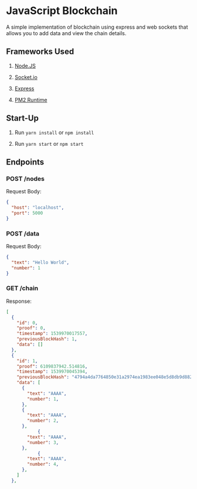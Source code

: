JavaScript Blockchain
===

A simple implementation of blockchain using express and web sockets that allows you to add data and view the chain details.

## Frameworks Used


1. [Node.JS](https://nodejs.org/en/)

2. [Socket.io](https://socket.io/)

3. [Express](https://expressjs.com/)

4. [PM2 Runtime](https://pm2.io/runtime/)

## Start-Up

1. Run `yarn install` or `npm install`

2. Run `yarn start` or `npm start`

## Endpoints

### POST /nodes

Request Body:

```json
{
  "host": "localhost",
  "port": 5000
}
```

### POST /data

Request Body:

```json
{
  "text": "Hello World",
  "number": 1
}
```

### GET /chain

Response: 

```json
[
  {
    "id": 0,
    "proof": 0,
    "timestamp": 1539970017557,
    "previousBlockHash": 1,
    "data": []
  },
  {
    "id": 1,
    "proof": 6109837942.514816,
    "timestamp": 1539970045394,
    "previousBlockHash": "4794a4da7764850e31a2974ea1983ee048e5d8db9d882c16e9d4b55c1ed4fd3e",
    "data": [
      {
        "text": "AAAA",
        "number": 1,
      },
      {
        "text": "AAAA",
        "number": 2,
      },
            {
        "text": "AAAA",
        "number": 3,
      },
            {
        "text": "AAAA",
        "number": 4,
      },
    ]
  },
```